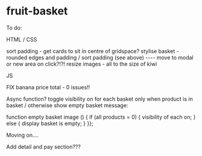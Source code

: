 # fruit-basket

To do:

HTML / CSS

sort padding - get cards to sit in centre of gridspace?
stylise basket - rounded edges and padding / sort padding (see above) ---- move to modal or new area on click?!?!
resize images - all to the size of kiwi


JS

FIX banana price total - 0 issues!!

Async function?
toggle visibility on for each basket only when product is in basket / otherwise show empty basket message:

function empty basket image () { 
if (all products = 0) {
    visibility of each on;
    } else {
        display basket is empty;
    }
}};


Moving on....

Add detail and pay section???

